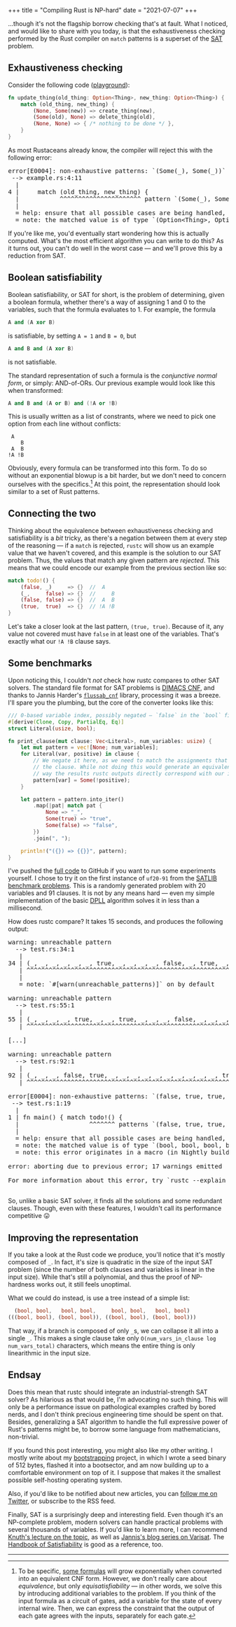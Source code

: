 +++
title = "Compiling Rust is NP-hard"
date = "2021-07-07"
+++

...though it's not the flagship borrow checking that's at fault.  What I
noticed, and would like to share with you today, is that the exhaustiveness
checking performed by the Rust compiler on `match` patterns is a superset of the
[SAT] problem. <!-- more -->

## Exhaustiveness checking

Consider the following code ([playground]):

```rust
fn update_thing(old_thing: Option<Thing>, new_thing: Option<Thing>) {
    match (old_thing, new_thing) {
        (None, Some(new)) => create_thing(new),
        (Some(old), None) => delete_thing(old),
        (None, None) => { /* nothing to be done */ },
    }
}
```

As most Rustaceans already know, the compiler will reject this with the
following error:

<pre class="ansi2html-content">
<span class="ansi1"></span><span class="ansi1 ansi38-9">error[E0004]</span><span class="ansi1">: non-exhaustive patterns: `(Some(_), Some(_))` not covered</span>
 <span class="ansi1"></span><span class="ansi1 ansi38-12">--&gt; </span>example.rs:4:11
  <span class="ansi1"></span><span class="ansi1 ansi38-12">|</span>
<span class="ansi1"></span><span class="ansi1 ansi38-12">4</span> <span class="ansi1"></span><span class="ansi1 ansi38-12">| </span>    match (old_thing, new_thing) {
  <span class="ansi1"></span><span class="ansi1 ansi38-12">| </span>          <span class="ansi1"></span><span class="ansi1 ansi38-9">^^^^^^^^^^^^^^^^^^^^^^</span> <span class="ansi1"></span><span class="ansi1 ansi38-9">pattern `(Some(_), Some(_))` not covered</span>
  <span class="ansi1"></span><span class="ansi1 ansi38-12">|</span>
  <span class="ansi1"></span><span class="ansi1 ansi38-12">= </span><span class="ansi1">help</span>: ensure that all possible cases are being handled, possibly by adding wildcards or more match arms
  <span class="ansi1"></span><span class="ansi1 ansi38-12">= </span><span class="ansi1">note</span>: the matched value is of type `(Option&lt;Thing&gt;, Option&lt;Thing&gt;)`
</pre>

If you're like me, you'd eventually start wondering how this is actually
computed. What's the most efficient algorithm you can write to do this? As it
turns out, you can't do well in the worst case — and we'll prove this by a
reduction from SAT.

## Boolean satisfiability

Boolean satisfiability, or SAT for short, is the problem of determining, given
a boolean formula, whether there's a way of assigning 1 and 0 to the
variables, such that the formula evaluates to 1. For example, the formula

```c++
A and (A xor B)
```

is satisfiable, by setting `A = 1` and `B = 0`, but

```c++
A and B and (A xor B)
```

is not satisfiable.

The standard representation of such a formula is the *conjunctive normal form*,
or simply: AND-of-ORs. Our previous example would look like this when
transformed:

```c++
A and B and (A or B) and (!A or !B)
```

This is usually written as a list of constrants, where we need to pick one
option from each line without conflicts:

```
 A
    B
 A  B
!A !B
```

Obviously, every formula can be transformed into this form. To do so without an
exponential blowup is a bit harder, but we don't need to concern ourselves with
the specifics.[^clausal] At this point, the representation should look similar
to a set of Rust patterns.

## Connecting the two

Thinking about the equivalence between exhaustiveness checking and
satisfiability is a *bit* tricky, as there's a negation between them at
every step of the reasoning — if a `match` is rejected, `rustc` will show us an
example value that we haven't covered, and this example is the solution to our SAT
problem. Thus, the values that match any given pattern are *rejected*. This
means that we could encode our example from the previous section like so:

```rust
match todo!() {
    (false, _)     => {}  //  A
    (_,     false) => {}  //     B
    (false, false) => {}  //  A  B
    (true,  true)  => {}  // !A !B
}
```

Let's take a closer look at the last pattern, `(true, true)`. Because of it, any
value not covered must have `false` in at least one of the variables. That's
exactly what our `!A !B` clause says.

## Some benchmarks

Upon noticing this, I couldn't *not* check how rustc compares to other SAT
solvers. The standard file format for SAT problems is [DIMACS CNF], and thanks
to Jannis Harder's [`flussab_cnf`] library, processing it was a breeze.
I'll spare you the plumbing, but the core of the converter looks like this:

```rust
/// 0-based variable index, possibly negated — `false` in the `bool` field means negated
#[derive(Clone, Copy, PartialEq, Eq)]
struct Literal(usize, bool);

fn print_clause(mut clause: Vec<Literal>, num_variables: usize) {
    let mut pattern = vec![None; num_variables];
    for Literal(var, positive) in clause {
        // We negate it here, as we need to match the assignments that *don't* satisfy
        // the clause. While not doing this would generate an equivalent instance, this
        // way the results rustc outputs directly correspond with our input.
        pattern[var] = Some(!positive);
    }

    let pattern = pattern.into_iter()
        .map(|pat| match pat {
            None => "_",
            Some(true) => "true",
            Some(false) => "false",
        })
        .join(", ");

    println!("({}) => {{}}", pattern);
}
```

I've pushed the [full code][converter] to GitHub if you want to run some
experiments yourself. I chose to try it on the first instance of `uf20-91`
from the [SATLIB benchmark problems][satlib]. This is a randomly generated
problem with 20 variables and 91 clauses. It is not by any means hard — even
my simple implementation of the basic [DPLL] algorithm solves it in less than a
millisecond.

How does rustc compare? It takes 15 seconds, and produces the following output:

<pre class="ansi2html-content">
<span class="ansi1"></span><span class="ansi1 ansi33">warning</span><span class="ansi1">: unreachable pattern</span>
  <span class="ansi1"></span><span class="ansi1 ansi38-12">--&gt; </span>test.rs:34:1
   <span class="ansi1"></span><span class="ansi1 ansi38-12">|</span>
<span class="ansi1"></span><span class="ansi1 ansi38-12">34</span> <span class="ansi1"></span><span class="ansi1 ansi38-12">| </span>(_, _, _, _, _, _, true, _, _, _, _, false, _, true, _, _, _, _, _, _) =&gt; {}
   <span class="ansi1"></span><span class="ansi1 ansi38-12">| </span><span class="ansi1"></span><span class="ansi1 ansi33">^^^^^^^^^^^^^^^^^^^^^^^^^^^^^^^^^^^^^^^^^^^^^^^^^^^^^^^^^^^^^^^^^^^^^^</span>
   <span class="ansi1"></span><span class="ansi1 ansi38-12">|</span>
   <span class="ansi1"></span><span class="ansi1 ansi38-12">= </span><span class="ansi1">note</span>: `#[warn(unreachable_patterns)]` on by default

<span class="ansi1"></span><span class="ansi1 ansi33">warning</span><span class="ansi1">: unreachable pattern</span>
  <span class="ansi1"></span><span class="ansi1 ansi38-12">--&gt; </span>test.rs:55:1
   <span class="ansi1"></span><span class="ansi1 ansi38-12">|</span>
<span class="ansi1"></span><span class="ansi1 ansi38-12">55</span> <span class="ansi1"></span><span class="ansi1 ansi38-12">| </span>(_, _, _, _, true, _, _, true, _, _, _, false, _, _, _, _, _, _, _, _) =&gt; {}
   <span class="ansi1"></span><span class="ansi1 ansi38-12">| </span><span class="ansi1"></span><span class="ansi1 ansi33">^^^^^^^^^^^^^^^^^^^^^^^^^^^^^^^^^^^^^^^^^^^^^^^^^^^^^^^^^^^^^^^^^^^^^^</span>

[...]

<span class="ansi1"></span><span class="ansi1 ansi33">warning</span><span class="ansi1">: unreachable pattern</span>
  <span class="ansi1"></span><span class="ansi1 ansi38-12">--&gt; </span>test.rs:92:1
   <span class="ansi1"></span><span class="ansi1 ansi38-12">|</span>
<span class="ansi1"></span><span class="ansi1 ansi38-12">92</span> <span class="ansi1"></span><span class="ansi1 ansi38-12">| </span>(_, _, _, false, true, _, _, _, _, _, _, _, _, _, _, true, _, _, _, _) =&gt; {}
   <span class="ansi1"></span><span class="ansi1 ansi38-12">| </span><span class="ansi1"></span><span class="ansi1 ansi33">^^^^^^^^^^^^^^^^^^^^^^^^^^^^^^^^^^^^^^^^^^^^^^^^^^^^^^^^^^^^^^^^^^^^^^</span>

<span class="ansi1"></span><span class="ansi1 ansi38-9">error[E0004]</span><span class="ansi1">: non-exhaustive patterns: `(false, true, true, true, false, false, false, true, true, true, true, false, false, true, true, false, true, true, true, true)`, `(true, false, false, false, false, true, false, false, false, false, false, false, true, true, true, false, true, false, false, true)`, `(true, false, false, false, false, true, false, false, true, false, false, false, false, true, true, false, true, false, false, true)` and 4 more not covered</span>
 <span class="ansi1"></span><span class="ansi1 ansi38-12">--&gt; </span>test.rs:1:19
  <span class="ansi1"></span><span class="ansi1 ansi38-12">|</span>
<span class="ansi1"></span><span class="ansi1 ansi38-12">1</span> <span class="ansi1"></span><span class="ansi1 ansi38-12">| </span>fn main() { match todo!() {
  <span class="ansi1"></span><span class="ansi1 ansi38-12">| </span>                  <span class="ansi1"></span><span class="ansi1 ansi38-9">^^^^^^^</span> <span class="ansi1"></span><span class="ansi1 ansi38-9">patterns `(false, true, true, true, false, false, false, true, true, true, true, false, false, true, true, false, true, true, true, true)`, `(true, false, false, false, false, true, false, false, false, false, false, false, true, true, true, false, true, false, false, true)`, `(true, false, false, false, false, true, false, false, true, false, false, false, false, true, true, false, true, false, false, true)` and 4 more not covered</span>
  <span class="ansi1"></span><span class="ansi1 ansi38-12">|</span>
  <span class="ansi1"></span><span class="ansi1 ansi38-12">= </span><span class="ansi1">help</span>: ensure that all possible cases are being handled, possibly by adding wildcards or more match arms
  <span class="ansi1"></span><span class="ansi1 ansi38-12">= </span><span class="ansi1">note</span>: the matched value is of type `(bool, bool, bool, bool, bool, bool, bool, bool, bool, bool, bool, bool, bool, bool, bool, bool, bool, bool, bool, bool)`
  <span class="ansi1"></span><span class="ansi1 ansi38-12">= </span><span class="ansi1">note</span>: this error originates in a macro (in Nightly builds, run with -Z macro-backtrace for more info)

<span class="ansi1"></span><span class="ansi1 ansi38-9">error</span><span class="ansi1">: aborting due to previous error; 17 warnings emitted</span>

<span class="ansi1">For more information about this error, try `rustc --explain E0004`.</span>

</pre>

So, unlike a basic SAT solver, it finds all the solutions and some redundant
clauses. Though, even with these features, I wouldn't call its performance
competitive :stuck_out_tongue:

## Improving the representation

If you take a look at the Rust code we produce, you'll notice that it's mostly
composed of `_`. In fact, it's size is quadratic in the size of the input SAT
problem (since the number of both clauses and variables is linear in the input
size). While that's still a polynomial, and thus the proof of NP-hardness works
out, it still feels unoptimal.

What we could do instead, is use a tree instead of a simple list:

```rust
  (bool, bool,   bool, bool,     bool, bool,   bool, bool)
(((bool, bool), (bool, bool)), ((bool, bool), (bool, bool)))
```

That way, if a branch is composed of only `_`s, we can collapse it all into a
single `_`. This makes a single clause take only `O(num_vars_in_clause log num_vars_total)`
characters, which means the entire thing is only linearithmic in the input size.

## Endsay

Does this mean that rustc should integrate an industrial-strength SAT solver?
As hilarious as that would be, I'm advocating no such thing. This will only be a
performance issue on pathological examples crafted by bored nerds, and I don't
think precious engineering time should be spent on that. Besides, generalizing a
SAT algorithm to handle the full expressive power of Rust's patterns might be,
to borrow some language from mathematicians, non-trivial.

If you found this post interesting, you might also like my other writing. I
mostly write about my [bootstrapping] project, in which I wrote a seed binary of
512 bytes, flashed it into a bootsector, and am now building up to a comfortable
environment on top of it. I suppose that makes it the smallest possible
self-hosting operating system.

Also, if you'd like to be notified about new articles, you can [follow me on
Twitter][twitter], or subscribe to the RSS feed.

Finally, SAT is a surprisingly deep and interesting field. Even though it's an
NP-complete problem, modern solvers can handle practical problems with several
thousands of variables. If you'd like to learn more, I can recommend [Knuth's
lecture on the topic][knuth], as well as [Jannis's blog series on
Varisat][varisat]. The [Handbook of Satisfiability][handbook] is good as a
reference, too.

---

[^clausal]: To be specific, [some formulas][wiki-cnf] will grow exponentially
  when converted into an equivalent CNF form. However, we don't really care
  about *equivalence*, but only *equisatisfiability* — in other words, we solve
  this by introducing additional variables to the problem. If you think of the
  input formula as a circuit of gates, add a variable for the state of every
  internal wire. Then, we can express the constraint that the output of each
  gate agrees with the inputs, separately for each gate.

[SAT]: https://en.wikipedia.org/wiki/Boolean_satisfiability_problem
[wiki-cnf]: https://en.wikipedia.org/wiki/Conjunctive_normal_form#Conversion_into_CNF
[playground]: https://play.rust-lang.org/?version=stable&mode=debug&edition=2018&gist=cab7e0bcf26b0180f15324d81009870d
[DIMACS CNF]: https://logic.pdmi.ras.ru/~basolver/dimacs.html
[`flussab_cnf`]: https://crates.io/crates/flussab-cnf
[converter]: https://github.com/NieDzejkob/rustc-sat
[satlib]: https://www.cs.ubc.ca/~hoos/SATLIB/benchm.html
[DPLL]: https://en.wikipedia.org/wiki/DPLL_algorithm
[twitter]: https://twitter.com/NieDzejkob
[bootstrapping]: @/bootstrap/_index.md
[knuth]: https://www.youtube.com/watch?v=g4lhrVPDUG0
[varisat]: https://jix.one/blog/
[handbook]: https://ebooks.iospress.nl/volume/handbook-of-satisfiability-second-edition
